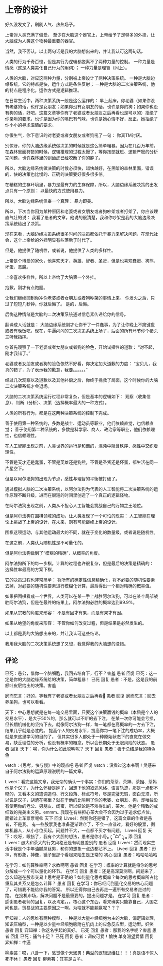 # 上帝的设计
[上帝的设计]: (https://articles.zsxq.com/id_fwzchies2wxv.html)
[url]: (https://t.zsxq.com/62jU3NV)

好久没发文了，刷刷人气、热热场子。

上帝对人类充满了偏爱。
至少在大脑这个器官上，上帝给予了足够多的外挂，让大脑成为人类这个物种最重要的器官。

当然，我不否认，以上两句话是我的大脑想出来的，并让我认可这两句话。

人类的行为千奇百怪，但是其行为逻辑都脱离不了两种力量的控制。
一种力量是情感（这是人类美化自己行为的用词）；
一种力量是理智（同上）。

人类的大脑，对应这两种力量，分别被上帝设计了两种决策系统。
一种是大脑边缘系统，它的特点是快，运作方式是条件反射；
一种是大脑的二次决策系统，他的特点是程序化，运作方式是逻辑推理。

在日常生活中，两种决策系统一般是这么运作的：
早上起床，你老婆（如果你没有老婆的话，也许是女朋友；如果你没有女朋友的话，也许是你的狗；如果你也没有狗的话，好吧，这篇文章等你有了老婆或者女朋友之后再看也是可以的）拒绝了你亲吻的要求，也许是因为你的嘴巴有气味，也许是她心情不好，反正，她拒绝了你小小的寻求温情的要求。

你很生气，你下意识的对老婆或者女朋友或者狗吼了一句：
你真TM讨厌。

别惊讶，你的大脑边缘系统做决策的时候就是这么简单粗暴。因为在几百万年前，在森林里面狩猎的时候，逻辑推理的过程太慢了，等你按部就班、逻辑严密的分析完问题，也许森林里的剑齿虎已经咬断了你的脖子。

所以，大脑边缘系统做决策的时候必须快，越快越好，在黑暗的森林里面，错误的、快的决策也比慢的、正确的决策要好很多很多倍。

在糟糕的生存环境里，暴力是最有力的生存保障，所以，大脑边缘系统决策的出发点只有一个原则：
以最快的方式使用暴力。

所以，大脑边缘系统信奉一个真理：
暴力即美。

所以，下次当你因为某种原因和老婆或者女朋友或者狗吵架或者打架了，你应该理直气壮的说：
我看了愚者的文章，他说的很清楚，我和你吵架是我的大脑边缘决策系统给出了决策。

现在来看，大脑边缘决策系统很多时间的决策都依托于暴力来解决问题，在现代社会，这个上帝给的外挂明显有些落后于时代了。

但是，他提供了随机性，或者说，他提供了人类的多样性。

上帝是个博爱的家伙，他喜欢天才、英雄、智者、圣贤，但是也喜欢蠢蛋、狗熊、坏蛋、恶魔。

上帝喜欢多样性，所以上帝给了大脑第一个外挂。

抱歉，刚才有点跑题。

让我们继续回到你冲你老婆或者女朋友或者狗吵架的事情上来。
你发火之后，只过了短短几秒钟，你就后悔了。
是的，后悔。

后悔这种情绪是大脑的二次决策系统通过信息素传递给你的信号。

翻译成人话就是：
大脑边缘系统刚才让你干了一件蠢事，为了让你晚上不跪键盘或者有晚饭吃，现在，牛逼闪闪的二次决策系统上场了，后面的所有环节你个猪头三听我指挥。

你首先观察了一下老婆或者女朋友或者狗的脸色，开始试探性的道歉：
“对不起，刚才我错了。”

老婆或者女朋友或者狗的脸色依然不好看，你决定加大道歉的力度：
“宝贝儿，我真的错了，为了表示我的歉意，我要。。。。。。”

经过几次观察以及道歉以及其他补偿之后，你终于挽救了局面，这个时候你的大脑二次决策系统才会退场。

大脑的二次决策系统运行过程非常复杂，但是基本的逻辑如下：
观察（收集信息）、判断（分析）、决策（选择概率最大的一种方式）。

人类的所有行为，都是在这两种决策系统的控制下完成。

善于使用第一种系统的，多数是战士、运动员等职业，他们依赖直觉，也信赖直觉；
善于使用第二种系统的，多数是科学家、商人、政治家等职业，他们依赖理性，也信赖理性。

在人工智能出现之前，人类世界的运行是和谐的，混沌中隐含秩序、感性中交织着理性。

不管是天才还是蠢蛋，不管是英雄还是狗熊，不管是圣贤还是坏蛋，都生活在同一片星空下。

但是以阿尔法狗的出现为节点，感性与理智的平衡被打破了。

通过模拟人脑的二次决策系统，以阿尔法狗为代表的人工智能将二次决策系统的运作原理不断升级，进而在很短的时间里创造了一个真正的逻辑怪物。

在阿尔法狗出现之前，人类从不担心人工智能会挑战自己的万物之王地位。

但是阿尔法狗在围棋领域的成功，让人类发现了一个可怕的现实：
人工智能在理论上挑战了上帝的设计，在未来，则有可能巅峰上帝的设计。

围棋这项运动，与其他运动最大的不同，就在于变化的数量级，或者说是随机性。

在这之前，人类认为随机性是不可量化的。

但是阿尔法狗做到了“模糊的精确”，从概率的角度。

阿尔法狗所下的每一步棋，计算的过程也许很复杂，但是最后的决策是精确的：
选择胜率最高的方案下棋。

它的决策过程也非常简单：
将所有的确定性信息精确化，将不必要的随机性要素去掉，对必要的随机性要素进行模糊化计算，最后得出一个相对精确的概率值。

如果把围棋看成一个世界，人类可以在某一手上战胜阿尔法狗，可以在某个局部战胜阿尔法狗，但是在最终的结果上，阿尔法狗必胜的概率达到99.9%。

如果从宗教的角度来形容：
不是有因才有果，而是有果才有因。

如果从绝望的角度来形容：
不管你如何改变过程，但是结果是必然发生的。

以上都是我的大脑想出来的，并让我认可这些结论。

我用我大脑的二次决策系统想了又想，我觉得我的大脑想的没错。

## 评论
已死：愚公，借你一个脑细胞，我回去培育下，行不？害羞
愚者 回复 已死：这一定是你的大脑边缘系统给的决策，简单粗暴！
已死 回复 愚者：不是，这是我的前额叶皮层给出的决策。害羞

廓而忘言：好的，等我有了老婆或者女朋友之后再看👻
愚者 回复 廓而忘言：回去养条狗，也可以看看。

天下：中心思想就是在每一笔交易里面，只要这个决策赢钱的概率（本质是个人的交易水平），是大于50%的，那么就可以不断的去下注。
在某一次你可能会亏损，但长期机械化的坚持下去，就像阿尔法狗一样，每一笔都在高概率的一方去下注，结果几乎就是必胜的。
提高个人的交易水平，提高你每一笔下注的成功率，大概就是来这里学习的目的了。
但其实很多人都处于一种原始状态下的直觉在做交易，缺乏理性的分析，也没有概率的概念，所以会长期处于无限风险的状态。
愚者 回复 天下：唉，你为什么如此聪明呢？
天下 回复 愚者：善于总结是我的特色色

vetch：《思考，快与慢》中的观点吧
愚者 回复 vetch：没看过这本书啊！灵感来自于阿尔法狗的运算原理说明的一篇文章。

Liveei：看完这篇文章，我无奈的确认一个事实：你们的茶茶、茶妹、茶姐、茶妈他是个汉子，为什么怀疑是妹子，回想下他的叙述风格、语言轨迹，那是一点都不糙的，又看本文的遣词造句、行文段落、标点符号，尽是完璧无瑕，面白无须，所以说是汉子，胡渣在哪里？就在于他的比喻用了你的老婆、女朋友、狗，却唯独没有使用你的老公、男朋友、闺蜜，所以结论是不难得出的，茶大，他是个精致的或细致的完美主义男。emmm...我现在有些担心茶大会不会因为过于追求低点位，而错过上车票票呢😝
天下 回复 Liveei：然鹅你还是错了，这篇文章的作者是愚者，不是我。
有一些股票我也准备逐渐建仓了，不会一直错过，看好的股票，例如机器人，从小仓位买起，问题并不大，一点都不买才有问题。
Liveei 回复 天下：哎呀，眼拙了，我有个大胆的想法，愚者是你小号₍₍ (̨̡ ‾᷄ᗣ‾᷅ )̧̢ ₎₎
添 回复 Liveei：愚大和茶大的行文风格还是有明显差别的
愚者 回复 Liveei：然而现实生活中我是个中年油腻屌丝男，和你的想象一点边都沾不上。
Liveei 回复 愚者：形神，有形象，神像，镜子里那个看起来陌生是正常的
初心 回复 愚者：哈哈哈哈哈

在学习：如何算胜率啊？求教啊啊
愚者 回复 在学习：概率的计算就是将你的思考分解成一个个可以量化的环节。
在学习 回复 愚者：还是高深莫测啊。问题来了，怎么知道在股市交易上思考是正确的？如何量化思考概率？每次的思考概率所占比重及其关系又是怎么计算？
愚者 回复 在学习：你已经问到量化交易的核心问题了，可惜我不能给你我的答案。
所以还得你自己去再走一遍所有交易者走过的路。
在投机市场，解决问题不是最重要的，提出问题才是。
在学习 回复 愚者：感谢愚者老师的回复，以及肯定。。。核心这个东西，看来确实只能靠自己，大国之间也是，贸易战的主要原因之一啊。为啥就不能躺赢呢？？？

弈知禅：人的思维有两种模型，一种是以大量神经细胞为主的大脑，偏逻辑处理，知识压缩型，一种是以少量神经细胞吸附在肌肉上的应急反应型，运动型。奸笑
愚者 回复 弈知禅：你这名字起的真好。
已死 回复 愚者：那我的名字呢？害羞
愚者 回复 已死：骚气十足？
已死 回复 愚者：调皮可爱！愉快
单身渴望爱情 回复 弈知禅：牛逼

柳素芸：哎，八卦一下，感觉像个天蝎男！典型的逻辑思维狂！！！真是语不惊人死不休！
愚者 回复 柳素芸：其实是白羊。
